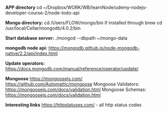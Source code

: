 **APP directory**
cd ~/Dropbox/WORK/WB/learnNode/udemy-nodejs-developer-course-2/node-todo-api

**Mongo directory:**
cd /Users/FLOW/mongo/bin
if installed through brew
cd /usr/local/Cellar/mongodb/4.0.2/bin

**Start database server:**
./mongod --dbpath ~/mongo-data

**mongodb node api:**
https://mongodb.github.io/node-mongodb-native/2.2/api/index.html

**Update operators:**
https://docs.mongodb.com/manual/reference/operator/update/

**Mongoose**
https://mongoosejs.com/
https://github.com/Automattic/mongoose
Mongoose Validators: https://mongoosejs.com/docs/validation.html
Mongoose Schemas: https://mongoosejs.com/docs/validation.html

**Interesting links**
https://httpstatuses.com/ - all http status codes
